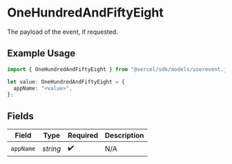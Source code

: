 # OneHundredAndFiftyEight

The payload of the event, if requested.

## Example Usage

```typescript
import { OneHundredAndFiftyEight } from "@vercel/sdk/models/userevent.js";

let value: OneHundredAndFiftyEight = {
  appName: "<value>",
};
```

## Fields

| Field              | Type               | Required           | Description        |
| ------------------ | ------------------ | ------------------ | ------------------ |
| `appName`          | *string*           | :heavy_check_mark: | N/A                |